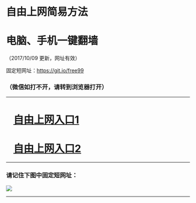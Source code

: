 ﻿# 自由上网简易方法

# 电脑、手机一键翻墙

（2017/10/09 更新，网址有效）

固定短网址：https://git.io/free99

### （微信如打不开，请转到浏览器打开）


***





# &nbsp;&nbsp; <a href="http://ft3219717358.fwq-tz-1001.info/fwqtz01.html?t=100900114949 " target="_blank">自由上网入口1</a>
# &nbsp;&nbsp; <a href="http://ft2276629782.fwq-tz-1002.info/fwqtz02.html?t=100900123600 " target="_blank">自由上网入口2</a>
***

### 请记住下图中固定短网址：

<img src="https://s3-us-west-2.amazonaws.com/fwq-1001/yjfq-20170905okok.png" /> 


***

